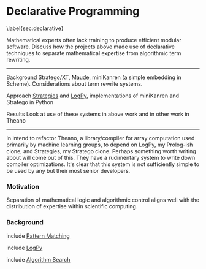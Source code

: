 
Declarative Programming
=======================

\label{sec:declarative}

Mathematical experts often lack training to produce efficient modular software.  Discuss how the projects above made use of declarative techniques to separate mathematical expertise from algorithmic term rewriting.  

------------- ---------------------------------------------------------------
 Background   Stratego/XT, Maude, miniKanren (a simple embedding in Scheme).
              Considerations about term rewrite systems.                                        

 Approach     [Strategies](http://github.com/logpy/strategies) and 
              [LogPy](http://github.com/logpy/logpy), 
              implementations of miniKanren and Stratego in Python 

 Results      Look at use of these systems in above work 
              and in other work in Theano
------------- ---------------------------------------------------------------

In intend to refactor Theano, a library/compiler for array computation used primarily by machine learning groups, to depend on LogPy, my Prolog-ish clone, and Strategies, my Stratego clone.  Perhaps something worth writing about will come out of this.  They have a rudimentary system to write down compiler optimizations.  It's clear that this system is not sufficiently simple to be used by any but their most senior developers.


### Motivation

Separation of mathematical logic and algorithmic control aligns well with the distribution of expertise within scientific computing.


### Background

include [Pattern Matching](pattern.md)

include [LogPy](logpy.md)

include [Algorithm Search](search.md)
